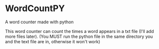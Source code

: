 # WordCountPY

A word counter made with python

This word counter can count the times a word appears in a txt file (I'll add more files later).
(You MUST run the python file in the same directory you and the text file are in, otherwise it won't work)
